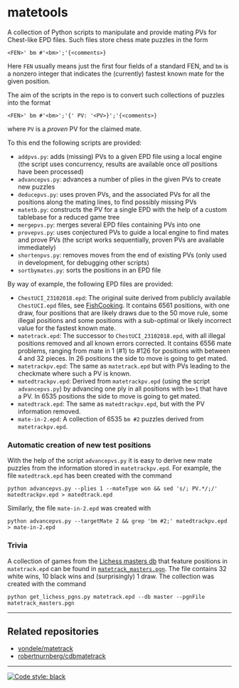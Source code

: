 # matetools

A collection of Python scripts to manipulate and provide mating PVs for
Chest-like EPD files. Such files store chess mate puzzles in the form
```
<FEN>' bm #'<bm>';'{<comments>}
```
Here `FEN` usually means just the first four fields of a standard FEN, and `bm`
is a nonzero integer that indicates the (currently) fastest known mate for the
given position.

The aim of the scripts in the repo is to convert such collections of puzzles
into the format
```
<FEN>' bm #'<bm>';'{' PV: '<PV>}';'{<comments>}
```
where `PV` is a *proven* PV for the claimed mate.

To this end the following scripts are provided:

* `addpvs.py`: adds (missing) PVs to a given EPD file using a local engine (the
  script uses concurrency, results are available once _all_ positions have been
  processed)
* `advancepvs.py`: advances a number of plies in the given PVs to create new puzzles
* `deducepvs.py`: uses proven PVs, and the associated PVs for all
  the positions along the mating lines, to find possibly missing PVs
* `matetb.py`: constructs the PV for a single EPD with the help of a custom tablebase for a reduced game tree
* `mergepvs.py`: merges several EPD files containing PVs into one
* `provepvs.py`: uses conjectured PVs to guide a local engine to find mates and
  prove PVs (the script works sequentially, proven PVs are available
  immediately)
* `shortenpvs.py`: removes moves from the end of existing PVs (only used in
  development, for debugging other scripts)
* `sortbymates.py`: sorts the positions in an EPD file

By way of example, the following EPD files are provided:

* `ChestUCI_23102018.epd`: The original suite derived from publicly available
`ChestUCI.epd` files, see
[FishCooking](https://groups.google.com/g/fishcooking/c/lh1jTS4U9LU/m/zrvoYQZUCQAJ). It contains 6561 positions, with one draw, four positions that are likely draws due to the 50 move rule, some illegal positions and some positions with a sub-optimal or likely incorrect value for the fastest known mate.
* `matetrack.epd`: The successor to `ChestUCI_23102018.epd`, with all illegal positions removed and all known errors corrected. It contains 6556 mate problems, ranging from mate in 1 (#1) to #126 for positions with between 4 and 32 pieces. In 26 positions the side to move is going to get mated.
* `matetrackpv.epd`: The same as `matetrack.epd` but with PVs leading to the checkmate where such a PV is known.
* `matedtrackpv.epd`: Derived from `matetrackpv.epd` (using the script `advancepvs.py`) by advancing one ply in all positions with `bm>1` that have a PV. In 6535 positions the side to move is going to get mated.
* `matedtrack.epd`: The same as `matedtrackpv.epd`, but with the PV information removed.
* `mate-in-2.epd`: A collection of 6535 `bm #2` puzzles derived from `matetrackpv.epd`.

### Automatic creation of new test positions

With the help of the script `advancepvs.py` it is easy to derive new mate
puzzles from the information stored in `matetrackpv.epd`. For example, the file `matedtrack.epd` has been created with the command
```shell
python advancepvs.py --plies 1 --mateType won && sed 's/; PV.*/;/' matedtrackpv.epd > matedtrack.epd
```
Similarly, the file `mate-in-2.epd` was created with
```shell
python advancepvs.py --targetMate 2 && grep 'bm #2;' matedtrackpv.epd > mate-in-2.epd
```

### Trivia

A collection of games from the [Lichess masters db](https://lichess.org/analysis) that feature positions in `matetrack.epd` can be found in 
[`matetrack_masters.pgn`](matetrack_masters.pgn). 
The file contains 32 white wins, 10 black wins and (surprisingly) 1 draw. 
The collection was created with the command
```shell
python get_lichess_pgns.py matetrack.epd --db master --pgnFile matetrack_masters.pgn
```

---
## Related repositories

* [vondele/matetrack](https://github.com/vondele/matetrack)
* [robertnurnberg/cdbmatetrack](https://github.com/robertnurnberg/cdbmatetrack) 

---
[![Code style: black](https://img.shields.io/badge/code%20style-black-000000.svg)](https://github.com/psf/black)
